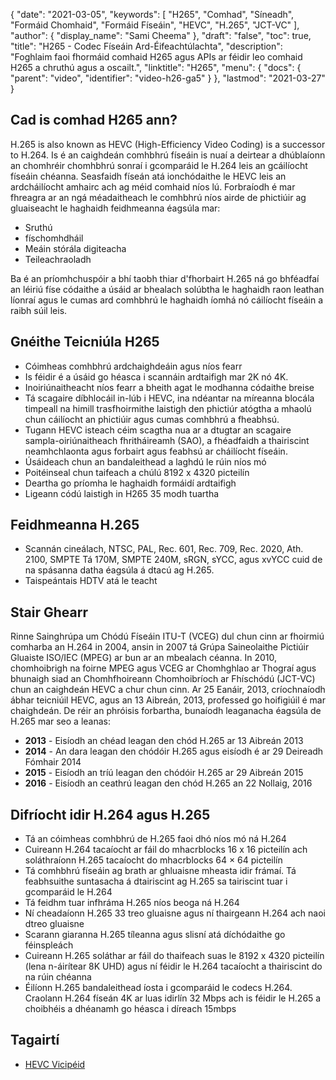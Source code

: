 {
  "date": "2021-03-05",
  "keywords": [
"H265",
"Comhad",
"Síneadh",
"Formáid Chomhaid",
"Formáid Físeáin",
"HEVC",
"H.265",
"JCT-VC"
],
  "author": {
    "display_name": "Sami Cheema"
},
  "draft": "false",
  "toc": true,
  "title": "H265 - Codec Físeáin Ard-Éifeachtúlachta",
  "description": "Foghlaim faoi fhormáid comhaid H265 agus APIs ar féidir leo comhaid H265 a chruthú agus a oscailt.",
  "linktitle": "H265",
  "menu": {
    "docs": {
      "parent": "video",
      "identifier": "video-h26-ga5"
}
},
  "lastmod": "2021-03-27"
}


## Cad is comhad H265 ann?

H.265 is also known as HEVC (High-Efficiency Video Coding) is a successor to H.264. Is é an caighdeán comhbhrú físeáin is nuaí a deirtear a dhúblaíonn an chomhréir chomhbhrú sonraí i gcomparáid le H.264 leis an gcáilíocht físeáin chéanna. Seasfaidh físeán atá ionchódaithe le HEVC leis an ardcháilíocht amhairc ach ag méid comhaid níos lú. Forbraíodh é mar fhreagra ar an ngá méadaitheach le comhbhrú níos airde de phictiúir ag gluaiseacht le haghaidh feidhmeanna éagsúla mar:

 * Sruthú
 * físchomhdháil
 * Meáin stórála digiteacha
 * Teileachraoladh
 
Ba é an príomhchuspóir a bhí taobh thiar d'fhorbairt H.265 ná go bhféadfaí an léiriú físe códaithe a úsáid ar bhealach solúbtha le haghaidh raon leathan líonraí agus le cumas ard comhbhrú le haghaidh íomhá nó cáilíocht físeáin a raibh súil leis.


## Gnéithe Teicniúla H265
 
* Cóimheas comhbhrú ardchaighdeáin agus níos fearr
* Is féidir é a úsáid go héasca i scannáin ardtaifigh mar 2K nó 4K.
* Inoiriúnaitheacht níos fearr a bheith agat le modhanna códaithe breise
* Tá scagaire díbhlocáil in-lúb i HEVC, ina ndéantar na míreanna blocála timpeall na himill trasfhoirmithe laistigh den phictiúr atógtha a mhaolú chun cáilíocht an phictiúir agus cumas comhbhrú a fheabhsú.
* Tugann HEVC isteach céim scagtha nua ar a dtugtar an scagaire sampla-oiriúnaitheach fhritháireamh (SAO), a fhéadfaidh a thairiscint neamhchlaonta agus forbairt agus feabhsú ar cháilíocht físeáin.
* Úsáideach chun an bandaleithead a laghdú le rúin níos mó
* Poitéinseal chun taifeach a chúlú 8192 x 4320 picteilín
* Deartha go príomha le haghaidh formáidí ardtaifigh
* Ligeann códú laistigh in H265 35 modh tuartha

 
## Feidhmeanna H.265

* Scannán cineálach, NTSC, PAL, Rec. 601, Rec. 709, Rec. 2020, Ath. 2100, SMPTE Tá 170M, SMPTE 240M, sRGN, sYCC, agus xvYCC cuid de na spásanna datha éagsúla á dtacú ag H.265.
* Taispeántais HDTV atá le teacht
 
## Stair Ghearr

Rinne Sainghrúpa um Chódú Físeáin ITU-T (VCEG) dul chun cinn ar fhoirmiú comharba an H.264 in 2004, ansin in 2007 tá Grúpa Saineolaithe Pictiúir Gluaiste ISO/IEC (MPEG) ar bun ar an mbealach céanna. In 2010, chomhoibrigh na foirne MPEG agus VCEG ar Chomhghlao ar Thograí agus bhunaigh siad an Chomhfhoireann Chomhoibríoch ar Fhíschódú (JCT-VC) chun an caighdeán HEVC a chur chun cinn. Ar 25 Eanáir, 2013, críochnaíodh ábhar teicniúil HEVC, agus an 13 Aibreán, 2013, professed go hoifigiúil é mar chaighdeán. De réir an phróisis forbartha, bunaíodh leaganacha éagsúla de H.265 mar seo a leanas:

* **2013** - Eisíodh an chéad leagan den chód H.265 ar 13 Aibreán 2013
* **2014** - An dara leagan den chódóir H.265 agus eisíodh é ar 29 Deireadh Fómhair 2014
* **2015** - Eisíodh an tríú leagan den chódóir H.265 ar 29 Aibreán 2015
* **2016** - Eisíodh an ceathrú leagan den chód H.265 an 22 Nollaig, 2016
 
## Difríocht idir H.264 agus H.265

* Tá an cóimheas comhbhrú de H.265 faoi dhó níos mó ná H.264
* Cuireann H.264 tacaíocht ar fáil do mhacrblocks 16 x 16 picteilín ach soláthraíonn H.265 tacaíocht do mhacrblocks 64 × 64 picteilín
* Tá comhbhrú físeáin ag brath ar ghluaisne mheasta idir frámaí. Tá feabhsuithe suntasacha á dtairiscint ag H.265 sa tairiscint tuar i gcomparáid le H.264
* Tá feidhm tuar infhráma H.265 níos beoga ná H.264
* Ní cheadaíonn H.265 33 treo gluaisne agus ní thairgeann H.264 ach naoi dtreo gluaisne
* Scarann giaranna H.265 tíleanna agus slisní atá díchódaithe go féinspleách
* Cuireann H.265 soláthar ar fáil do thaifeach suas le 8192 x 4320 picteilín (lena n-áirítear 8K UHD) agus ní féidir le H.264 tacaíocht a thairiscint do na rúin chéanna
* Éilíonn H.265 bandaleithead íosta i gcomparáid le codecs H.264. Craolann H.264 físeán 4K ar luas idirlín 32 Mbps ach is féidir le H.265 a choibhéis a dhéanamh go héasca i díreach 15mbps

## Tagairtí

 * [HEVC Vicipéid](https://ga.wikipedia.org/wiki/High_Efficiency_Video_Coding)

